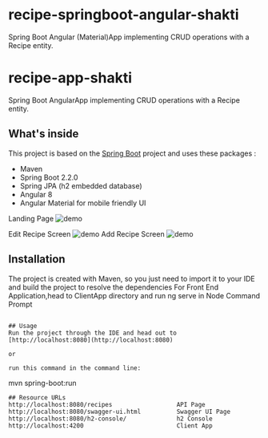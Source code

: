 # recipe-springboot-angular-shakti
Spring Boot Angular (Material)App implementing   CRUD operations with a Recipe entity.

# recipe-app-shakti
Spring Boot AngularApp implementing   CRUD operations with a Recipe entity.


## What's inside 
This project is based on the [Spring Boot](http://projects.spring.io/spring-boot/) project and uses these packages :
- Maven
- Spring Boot 2.2.0
- Spring JPA (h2 embedded database)
- Angular 8
- Angular Material for mobile friendly UI

Landing Page
![demo](https://user-images.githubusercontent.com/24388906/66998892-a7d4be00-f0f2-11e9-9dbe-f010f099aac8.jpg)

Edit Recipe Screen
![demo](https://user-images.githubusercontent.com/24388906/66998893-a7d4be00-f0f2-11e9-8ef0-14077ffbdabd.jpg)
Add Recipe Screen
![demo](https://user-images.githubusercontent.com/24388906/66998891-a73c2780-f0f2-11e9-9eab-2bc0b46bf62b.jpg)



## Installation 
The project is created with Maven, so you just need to import it to your IDE and build the project to resolve the dependencies
For Front End Application,head to ClientApp directory and run ng serve in Node Command Prompt


```

## Usage 
Run the project through the IDE and head out to [http://localhost:8080](http://localhost:8080)

or 

run this command in the command line:
```
mvn spring-boot:run
```
## Resource URLs
http://localhost:8080/recipes                  API Page
http://localhost:8080/swagger-ui.html          Swagger UI Page
http://localhost:8080/h2-console/              h2 Console
http://localhost:4200                          Client App
